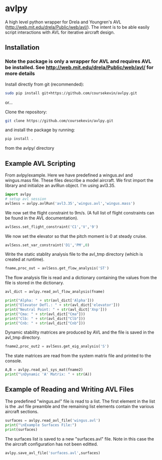 # avlpy
A high level python wrapper for Drela and Youngren's AVL (http://web.mit.edu/drela/Public/web/avl/). The intent is to be able easily script interactions with AVL for iterative aircraft design.

## Installation
### Note the package is only a wrapper for AVL and requires AVL be installed. See http://web.mit.edu/drela/Public/web/avl/ for more details

Install directly from git (recommended):

```bash
sudo pip install git+https://github.com/coursekevin/avlpy.git
```

or...

Clone the repository:

``` bash
git clone https://github.com/coursekevin/avlpy.git
```
and install the package by running:

```bash
pip install .
```
from the avlpy/ directory

## Example AVL Scripting

From avlpy/example. Here we have predefined a wingus.avl and wingus.mass file. These files describe a model aircraft. We first import the library and initialize an avlRun object. I'm using avl3.35.
```python
import avlpy
# setup avl session
avlSess = avlpy.avlRun('avl3.35','wingus.avl','wingus.mass')
```

We now set the flight constraint to 9m/s. (A full list of flight constraints can be found in the AVL documentation).
```python
avlSess.set_flight_constraint('C1','V','9')
```

We now set the elevator so that the pitch moment is 0 at steady cruise.
```python
avlSess.set_var_constraint('D1','PM',0)
```

Write the static stablity analysis file to the avl_tmp directory (which is created at runtime).
```python
fname,proc_out = avlSess.get_flow_analysis('ST')
```
The flow analysis file is read and a dictionary containing the values from the file is stored in the dictionary.
```python
avl_dict = avlpy.read_avl_flow_analysis(fname)

print("Alpha: " + str(avl_dict['Alpha']))
print("Elevator Defl.: " + str(avl_dict['elevator']))
print("Neutral Point: " + str(avl_dict['Xnp']))
print("Cma: " + str(avl_dict["Cma"]))
print("Clb: " + str(avl_dict["Clb"]))
print("Cnb: " + str(avl_dict["Cnb"]))
```
Dynamic stability matrices are produced by AVL and the file is saved in the avl_tmp directory.
```python
fname2,proc_out2 = avlSess.get_eig_analysis('S')
```
The state matrices are read from the system matrix file and printed to the console.
```python
A,B = avlpy.read_avl_sys_mat(fname2)
print("\nDynamic 'A' Matrix: " + str(A))
```
## Example of Reading and Writing AVL Files

The predefined "wingus.avl" file is read to a list. The first element in the list is the .avl file preamble and the remaining list elements contain the various aircraft sections.

```python
surfaces = avlpy.read_avl_file('wingus.avl')
print("\nExample Surfaces File:")
print(surfaces)
```

The surfaces list is saved to a new "surfaces.avl" file. Note in this case the the aircraft configuration has not been editted.
```python
avlpy.save_avl_file('surfaces.avl',surfaces)
```
